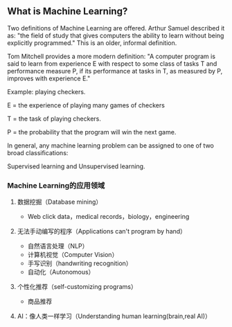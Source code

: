 ## What is Machine Learning?

Two definitions of Machine Learning are offered. Arthur Samuel described it as: "the field of study that gives computers the ability to learn without being explicitly programmed." This is an older, informal definition.

Tom Mitchell provides a more modern definition: "A computer program is said to learn from experience E with respect to some class of tasks T and performance measure P, if its performance at tasks in T, as measured by P, improves with experience E."

Example: playing checkers.

E = the experience of playing many games of checkers

T = the task of playing checkers.

P = the probability that the program will win the next game.

In general, any machine learning problem can be assigned to one of two broad classifications:

Supervised learning and Unsupervised learning.



### Machine Learning的应用领域

1. 数据挖掘（Database mining）

	- Web click data，medical records，biology，engineering

2. 无法手动编写的程序（Applications can't program by hand）

	- 自然语言处理（NLP）
	- 计算机视觉（Computer Vision）
	- 手写识别（handwriting recognition）
	- 自动化（Autonomous）

3. 个性化推荐（self-customizing programs）

	- 商品推荐

4. AI：像人类一样学习（Understanding human learning(brain,real AI)）